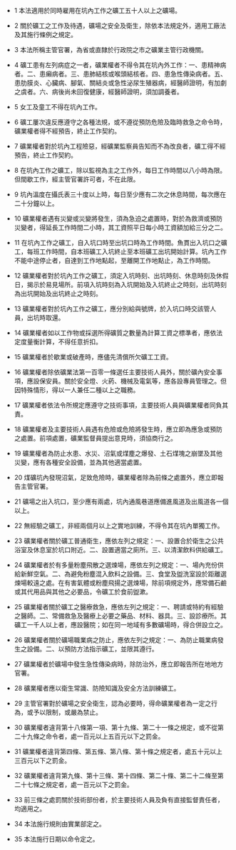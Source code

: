 * 1 本法適用於同時雇用在坑內工作之礦工五十人以上之礦場。

* 2 關於礦工之工作及待遇，礦場之安全及衛生，除依本法規定外，適用工廠法及其施行條例之規定。

* 3 本法所稱主管官署，為省或直隸於行政院之市之礦業主管行政機關。

* 4 礦工患有左列病症之一者，礦業權者不得令其在坑內外工作：一、患精神病者。二、患癩病者。三、患肺結核或喉頭結核者。四、患急性傳染病者。五、患肋膜炎、心臟病、腳氣、關結炎或急性泌尿生殖器病，經醫師證明，有加劇之虞者。六、病後尚未回復健康，經醫師證明，須加調養者。

* 5 女工及童工不得在坑內工作。

* 6 礦工屢次違反應遵守之各種法規，或不遵從預防危險及臨時救急之命令時，礦業權者得不經預告，終止工作契約。

* 7 礦業權者對於坑內工程險惡，經礦業監察員告知而不為改良者，礦工得不經預告，終止工作契約。

* 8 在坑內工作之礦工，除以監視為主之工作外，每日工作時間以八小時為限。但間歇工作，經主管官署許可者，不在此限。

* 9 坑內溫度在攝氏表三十度以上時，每日至少應有二次之休息時間，每次應在二十分鐘以上。

* 10 礦業權者遇有災變或災變將發生，須為急迫之處置時，對於為救濟或預防災變者，得延長工作時間二小時，其工資照平日每小時工資額加給三分之二。

* 11 在坑內工作之礦工，自入坑口時至出坑口時為工作時間。魚貫出入坑口之礦工，每班工作時間，自本班礦工入坑終止至本班礦工出坑開始計算。坑內工作不能中途停止者，自達到工作地點起，至離開工作地點止，為工作時間。

* 12 礦業權者對於坑內工作之礦工，須定入坑時刻、出坑時刻、休息時刻及休假日，揭示於易見場所。前項入坑時刻為入坑開始及入坑終止之時刻，出坑時刻為出坑開始及出坑終止之時刻。

* 13 礦業權者對於坑內工作之礦工，應分別給與號牌，於入坑口時交該管人員，出坑時取還。

* 14 礦業權者如以工作物或採選所得礦質之數量為計算工資之標準者，應依法定度量衡計算，不得任意折扣。

* 15 礦業權者於歇業或破產時，應儘先清償所欠礦工工資。

* 16 礦業權者除依礦業法第一百零一條選任主要技術人員外，關於礦內安全事項，應設保安員。關於安全燈、火葯、機械及電氣等，應各設專員管理之。但因特殊情形，得以一人兼任二種以上之職務。

* 17 礦業權者依法令所規定應遵守之技術事項，主要技術人員與礦業權者同負其責。

* 18 礦業權者及主要技術人員遇有危險或危險將發生時，應立即為應急或預防之處置。前項處置，礦業監督員提出意見時，須協商行之。

* 19 礦業權者為防止水患、水災、沼氣或煤塵之爆發、土石煤塊之崩墜及其他災變，應有各種安全設備，並為其他適當處置。

* 20 煤礦坑內發現沼氣，足致危險時，礦業權者除為前條之處置外，應立即報告主管官署。

* 21 礦場之出入坑口，至少應有兩處，坑內通風巷道應備進風道及出風道各一個以上。

* 22 無經驗之礦工，非經兩個月以上之實地訓練，不得令其在坑內單獨工作。

* 23 礦業權者關於礦工普通衛生，應依左列之規定：一、設置合於衛生之公共浴室及休息室於坑口附近。二、設置適當之廁所。三、以清潔飲料供給礦工。

* 24 礦業權者於有多量粉塵飛散之選煉場，應依左列之規定：一、場內充份供給新鮮空氣。二、為避免粉塵混入飲料之設備。三、食堂及盥洗室設於距離選煉場較遠之處。在有害氣體或粉塵飛揚之選煉場，除前項規定外，應常備石鹼或其代用品與其他之必要品，令礦工於食前盥漱。

* 25 礦業權者關於礦工之醫療救急，應依左列之規定：一、聘請或特約有經驗之醫師。二、常備救急及醫療上必要之藥品、材料、器具。三、設診療所。其礦工一千人以上者，應設醫院；如在同一地域有多數礦場時，得合併設立之。

* 26 礦業權者關於礦場職業病之防止，應依左列之規定：一、為防止職業病發生之設備。二、以預防方法指示礦工，並限其遵行。

* 27 礦業權者於礦場中發生急性傳染病時，除防治外，應立即報告所在地地方官署。

* 28 礦業權者應以衛生常識、防險知識及安全方法訓練礦工。

* 29 主管官署對於礦場之安全衛生，認為必要時，得命礦業權者為一定之行為，或予以限制，或嚴為禁止。

* 30 礦業權者違背第十八條第一項、第十九條、第二十一條之規定，或不從第二十九條之命令者，處一百元以上五百元以下之罰金。

* 31 礦業權者違背第四條、第五條、第八條、第十條之規定者，處五十元以上三百元以下之罰金。

* 32 礦業權者違背第九條、第十三條、第十四條、第二十條、第二十二條至第二十七條之規定者，處一百元以下之罰金。

* 33 前三條之處罰關於技術部份者，於主要技術人員及負有直接監督責任者，均適用之。

* 34 本法施行規則由實業部定之。

* 35 本法施行日期以命令定之。

